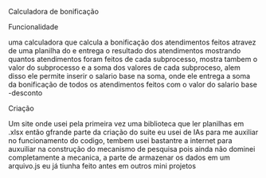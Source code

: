 Calculadora de bonificação

Funcionalidade 

uma calculadora que calcula a bonificação dos atendimentos feitos atravez de uma planilha do e entrega o resultado dos atendimentos mostrando quantos atendimentos foram feitos de cada subprocesso, mostra tambem o valor do subprocesso e a soma dos valores de cada subproceso, alem disso ele permite inserir o salario base na soma, onde ele entrega a soma da bonificação de todos os atendimentos feitos com o valor do salario base -desconto

Criação

Um site onde usei pela primeira vez uma biblioteca que ler planilhas em .xlsx então gfrande parte da criação do suite eu usei de IAs para me auxiliar no funcionamento do codigo, tembem usei bastantre a internet para auxuiliar na construção do mecanismo de pesquisa pois ainda não dominei completamente a mecanica, a parte de armazenar os dados em um arquivo.js eu já tiunha feito antes em outros mini projetos
